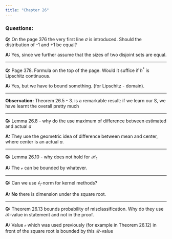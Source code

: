 ```yaml
---
title: "Chapter 26"
---
```


### Questions:

**Q:** On the page 376 the very first line $\sigma$ is introduced. Should the distribution of 
-1 and +1 be equal?

**A:** Yes, since we further assume that the sizes of two disjoint sets are equal. 

___

**Q:** Page 378. Formula on the top of the page. Would it suffice if $h^*$ is Lipschitz continuous.

**A:** Yes, but we have to bound something. (for Lipschitz - domain). 
___

**Observation:** Theorem 26.5 - 3. is a remarkable result: if we learn our S, 
we have learnt the overall pretty much
___
**Q:** Lemma 26.8 - why do the use maximum of difference between estimated and actual $a$

**A:** They use the geometric idea of difference between mean and center, where center is an actual $a$.
___
**Q:** Lemma 26.10 - why does not hold for $\mathcal{H}_1$

**A:** The $\mathcal{v}$ can be bounded by whatever.
___
**Q:** Can we use $\mathcal{l}_1$-norm for kernel methods?

**A:** **No** there is dimension under the square root. 
___
**Q:** Theorem 26.13 bounds probability of misclassification. 
Why do they use $\mathcal{R}$-value in statement and not in the proof.

**A:** Value $\mathcal{c}$ which was used previously (for example in Theorem 26.12) 
in front of the square root is bounded by this $\mathcal{R}$-value